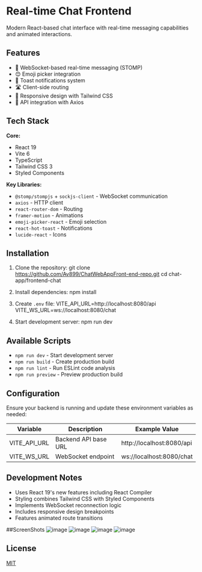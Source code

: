 # Real-time Chat Frontend

Modern React-based chat interface with real-time messaging capabilities and animated interactions.

## Features

- 💬 WebSocket-based real-time messaging (STOMP)
- 😊 Emoji picker integration
- 🔔 Toast notifications system
- 🛣️ Client-side routing
- 📱 Responsive design with Tailwind CSS
- 🔄 API integration with Axios

## Tech Stack

**Core:**
- React 19
- Vite 6
- TypeScript
- Tailwind CSS 3
- Styled Components

**Key Libraries:**
- `@stomp/stompjs` + `sockjs-client` - WebSocket communication
- `axios` - HTTP client
- `react-router-dom` - Routing
- `framer-motion` - Animations
- `emoji-picker-react` - Emoji selection
- `react-hot-toast` - Notifications
- `lucide-react` - Icons

## Installation

1. Clone the repository:
   git clone https://github.com/Av899/ChatWebAppFront-end-repo.git
   cd chat-app/frontend-chat
   
2. Install dependencies:
   npm install
   
3. Create `.env` file:
   VITE_API_URL=http://localhost:8080/api
   VITE_WS_URL=ws://localhost:8080/chat

4. Start development server:
   npm run dev

## Available Scripts

- `npm run dev` - Start development server
- `npm run build` - Create production build
- `npm run lint` - Run ESLint code analysis
- `npm run preview` - Preview production build

## Configuration

Ensure your backend is running and update these environment variables as needed:

| Variable         | Description                | Example Value              |
|------------------|----------------------------|----------------------------|
| VITE_API_URL     | Backend API base URL       | http://localhost:8080/api  |
| VITE_WS_URL      | WebSocket endpoint         | ws://localhost:8080/chat   |

## Development Notes

- Uses React 19's new features including React Compiler
- Styling combines Tailwind CSS with Styled Components
- Implements WebSocket reconnection logic
- Includes responsive design breakpoints
- Features animated route transitions

##ScreenShots
![image](https://github.com/user-attachments/assets/9268fed8-b6b7-43ed-b528-66dc30a68c95)
![image](https://github.com/user-attachments/assets/6e2af851-e1be-4f3c-bb5f-a9917eeb3013)
![image](https://github.com/user-attachments/assets/f261535a-e492-43b6-ab85-76c7bbd0e154)
![image](https://github.com/user-attachments/assets/a5b171dc-1877-42c8-827d-af67c1777912)





## License

[MIT](https://choosealicense.com/licenses/mit/)
